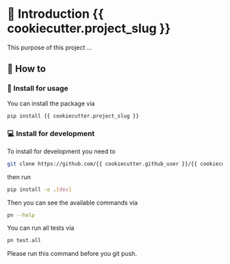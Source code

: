 # 🚪 Introduction {{ cookiecutter.project_slug }}

This purpose of this project ...

## 📙 How to

### 🚀 Install for usage

You can install the package via

```bash
pip install {{ cookiecutter.project_slug }}
```

### ‎‍💻 Install for development

To install for development you need to

```bash
git clone https://github.com/{{ cookiecutter.github_user }}/{{ cookiecutter.project_slug }}.git
```

then run

```bash
pip install -e .[dev]
```

Then you can see the available commands via

```bash
pn --help
```

You can run all tests via

```bash
pn test.all
```

Please run this command before you git push.
